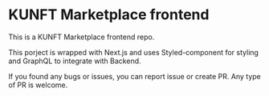 # KUNFT Marketplace frontend

This is a KUNFT Marketplace frontend repo.

This porject is wrapped with Next.js and uses Styled-component for styling and GraphQL to integrate with Backend.

If you found any bugs or issues, you can report issue or create PR.
Any type of PR is welcome.
